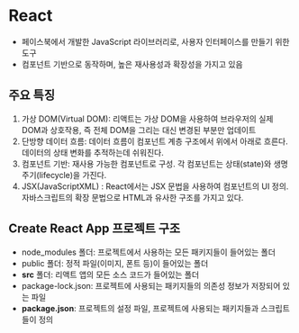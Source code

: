 # React

- 페이스북에서 개발한 JavaScript 라이브러리로, 사용자 인터페이스를 만들기 위한 도구
- 컴포넌트 기반으로 동작하며, 높은 재사용성과 확장성을 가지고 있음

## 주요 특징

1. 가상 DOM(Virtual DOM): 리액트는 가상 DOM을 사용하여 브라우저의 실제 DOM과 상호작용, 즉 전체 DOM을 그리는 대신 변경된 부분만 업데이트
2. 단방향 데이터 흐름: 데이터 흐름이 컴포넌트 계층 구조에서 위에서 아래로 흐른다. 데이터의 상태 변화를 추적하는데 쉬워진다.
3. 컴포넌트 기반: 재사용 가능한 컴포넌트로 구성. 각 컴포넌트는 상태(state)와 생명주기(lifecycle)을 가진다.
4. JSX(JavaScriptXML) : React에서는 JSX 문법을 사용하여 컴포넌트의 UI 정의. 자바스크립트의 확장 문법으로 HTML과 유사한 구조를 가지고 있다.

## Create React App 프로젝트 구조

- node_modules 폴더: 프로젝트에서 사용하는 모든 패키지들이 들어있는 폴더
- public 폴더: 정적 파일(이미지, 폰트 등)이 들어있는 폴더
- **src** 폴더: 리액트 앱의 모든 소스 코드가 들어있는 폴더
- package-lock.json: 프로젝트에 사용되는 패키지들의 의존성 정보가 저장되어 있는 파일
- **package.json**: 프로젝트의 설정 파일, 프로젝트에 사용되는 패키지들과 스크립트들이 정의

